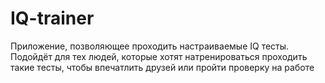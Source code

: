 # IQ-trainer
Приложение, позволяющее проходить настраиваемые IQ тесты. Подойдёт для тех людей, которые хотят натренироваться проходить такие тесты, чтобы впечатлить друзей или пройти проверку на работе
